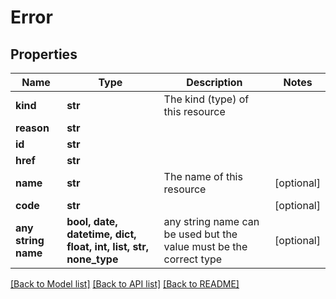 # Error


## Properties
Name | Type | Description | Notes
------------ | ------------- | ------------- | -------------
**kind** | **str** | The kind (type) of this resource | 
**reason** | **str** |  | 
**id** | **str** |  | 
**href** | **str** |  | 
**name** | **str** | The name of this resource | [optional] 
**code** | **str** |  | [optional] 
**any string name** | **bool, date, datetime, dict, float, int, list, str, none_type** | any string name can be used but the value must be the correct type | [optional]

[[Back to Model list]](../README.md#documentation-for-models) [[Back to API list]](../README.md#documentation-for-api-endpoints) [[Back to README]](../README.md)


